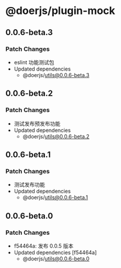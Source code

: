 # @doerjs/plugin-mock

## 0.0.6-beta.3

### Patch Changes

- eslint 功能测试包
- Updated dependencies
  - @doerjs/utils@0.0.6-beta.3

## 0.0.6-beta.2

### Patch Changes

- 测试发布预发布功能
- Updated dependencies
  - @doerjs/utils@0.0.6-beta.2

## 0.0.6-beta.1

### Patch Changes

- 测试发布功能
- Updated dependencies
  - @doerjs/utils@0.0.6-beta.1

## 0.0.6-beta.0

### Patch Changes

- f54464a: 发布 0.0.5 版本
- Updated dependencies [f54464a]
  - @doerjs/utils@0.0.6-beta.0
